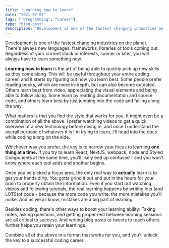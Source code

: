 ```yaml
---
title: "Learning how to learn"
date: "2021-07-02"
tags: ["Programming", "Career"]
type: "blog-post"
description: "Development is one of the fastest changing industries on the planet. There’s always new languages, frameworks, libraries or tools coming out. Regardless of your current stack or interests, sooner or later, you will always have to learn something new. "
---
```


Development is one of the fastest changing industries on the planet. There's always new languages, frameworks, libraries or tools coming out. Regardless of your current stack or interests, sooner or later, you will always have to learn something new.

**Learning how to learn** is the art of being able to quickly pick up new skills as they come along. This will be useful throughout your entire coding career, and it starts by figuring out how you learn best. Some people prefer reading books, which are more in-depth, but can also become outdated. Others learn best from video, appreciating the visual elements and being able to follow along. Some learn by reading documentation and source code, and others learn best by just jumping into the code and failing along the way.

What matters is that you find the style that works for you. It might even be a combination of all the above. I prefer watching videos to get a quick overview of a new technology before diving in, and once I understand the overall purpose of whatever it is I'm trying to learn, I'll head into the docs while coding along on the side.

Whichever way you prefer, the key is to narrow your focus to learning **one thing at a time.** If you try to learn React, NextJS, webpack, node and Styled Components at the same time, you'll likely end up confused - and you won't know where each tool ends and another begins.

Once you've picked a focus area, the only real way to **actually** learn is to get your hands dirty. You gotta grind it out and put in the hours for your brain to properly obtain the information. Even if you start out watching videos and following tutorials, the real learning happens by writing lots (and LOTS)of code - because the more code you write, the more mistakes you'll make. And as we all know, mistakes are a big part of learning.

Besides coding, there's other ways to boost your learning ability: Taking notes, asking questions, and getting proper rest between learning sessions are all critical to success. And writing blog posts or tweets to teach others further helps you retain your learnings.

Combine all of the above in a format that works for you, and you'll unlock the key to a successful coding career.

​
